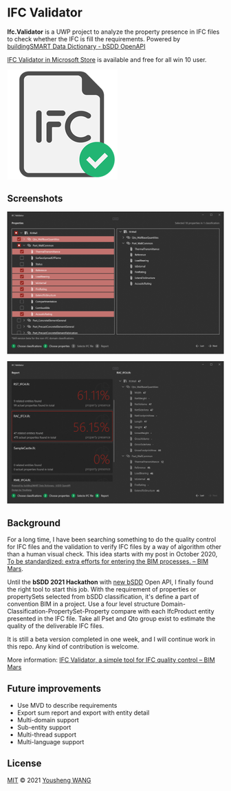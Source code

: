 # IFC Validator

**Ifc.Validator** is a UWP project to analyze the property presence in IFC files to check whether the IFC is fill the requirements.
Powered by [buildingSMART Data Dictionary - bSDD OpenAPI](https://github.com/buildingSMART/bSDD)

[IFC Validator in Microsoft Store](https://www.microsoft.com/store/productId/9PNB50VKN6JL) is available and free for all win 10 user. 

![alt text](https://github.com/youshengCode/Ifc.Validator/blob/master/Images/ValidatorLogo.png)

## Screenshots
 
![alt text](https://github.com/youshengCode/Ifc.Validator/blob/master/Images/step2.png)

![alt text](https://github.com/youshengCode/Ifc.Validator/blob/master/Images/step4.png)

## Background

For a long time, I have been searching something to do the quality control for IFC files and the validation to verify IFC files by a way of algorithm other than a human visual check. This idea starts with my post in October 2020, [To be standardized: extra efforts for entering the BIM processes. – BIM Mars](https://bimmars.com/to-be-standardized-extra-efforts-for-entering-the-bim-processes/).

Until the **bSDD 2021 Hackathon** with [new bSDD](https://www.buildingsmart.org/users/services/buildingsmart-data-dictionary/) Open API, I finally found the right tool to start this job. With the requirement of properties or propertySets selected from bSDD classification, it's define a part of convention BIM in a project. Use a four level structure Domain-Classification-PropertySet-Property compare with each IfcProduct entity presented in the IFC file. Take all Pset and Qto group exist to estimate the quality of the deliverable IFC files.

It is still a beta version completed in one week, and I will continue work in this repo. Any kind of contribution is welcome. 

More information: [IFC Validator, a simple tool for IFC quality control – BIM Mars](https://bimmars.com/ifc-validator/)

## Future improvements

- Use MVD to describe requirements
- Export sum report and export with entity detail
- Multi-domain support
- Sub-entity support
- Multi-thread support
- Multi-language support

## License

[MIT](https://github.com/youshengCode/Ifc.Validator/blob/master/LICENSE.md) © 2021 [Yousheng WANG](https://github.com/youshengCode)
